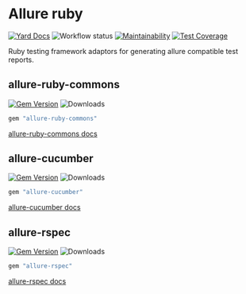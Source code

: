 # Allure ruby

[![Yard Docs](https://img.shields.io/badge/yard-docs-blue.svg)](https://rubydoc.info/github/allure-framework/allure-ruby/master)
![Workflow status](https://github.com/allure-framework/allure-ruby/workflows/Test/badge.svg)
[![Maintainability](https://api.codeclimate.com/v1/badges/abc2d47089972d9d3e08/maintainability)](https://codeclimate.com/github/andrcuns/allure-ruby/maintainability)
[![Test Coverage](https://api.codeclimate.com/v1/badges/abc2d47089972d9d3e08/test_coverage)](https://codeclimate.com/github/andrcuns/allure-ruby/test_coverage)

Ruby testing framework adaptors for generating allure compatible test reports.

## allure-ruby-commons

[![Gem Version](https://badge.fury.io/rb/allure-ruby-commons.svg)](https://badge.fury.io/rb/allure-ruby-commons)
![Downloads](https://ruby-gem-downloads-badge.herokuapp.com/allure-ruby-commons)

```ruby
gem "allure-ruby-commons"
```

[allure-ruby-commons docs](https://github.com/allure-framework/allure-ruby/blob/master/allure-ruby-commons/README.md)

## allure-cucumber

[![Gem Version](https://badge.fury.io/rb/allure-cucumber.svg)](https://badge.fury.io/rb/allure-cucumber)
![Downloads](https://ruby-gem-downloads-badge.herokuapp.com/allure-cucumber)

```ruby
gem "allure-cucumber"
```

[allure-cucumber docs](https://github.com/allure-framework/allure-ruby/blob/master/allure-cucumber/README.md)

## allure-rspec

[![Gem Version](https://badge.fury.io/rb/allure-rspec.svg)](https://badge.fury.io/rb/allure-rspec)
![Downloads](https://ruby-gem-downloads-badge.herokuapp.com/allure-rspec)

```ruby
gem "allure-rspec"
```

[allure-rspec docs](https://github.com/allure-framework/allure-ruby/blob/master/allure-rspec/README.md)

